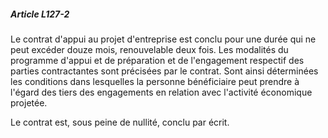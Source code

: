 ##### Article L127-2

Le contrat d'appui au projet d'entreprise est conclu pour une durée qui ne peut excéder douze mois, renouvelable deux fois. Les modalités du programme d'appui et de préparation et de l'engagement respectif des parties contractantes sont précisées par le contrat. Sont ainsi déterminées les conditions dans lesquelles la personne bénéficiaire peut prendre à l'égard des tiers des engagements en relation avec l'activité économique projetée.

Le contrat est, sous peine de nullité, conclu par écrit.

